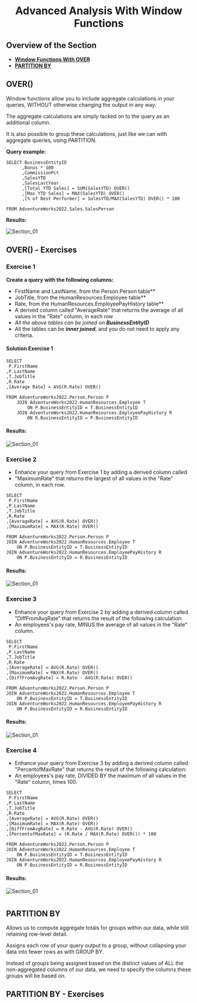 <h1 align="center">Advanced Analysis With Window Functions</h1>

## Overview of the Section
* **[Window Functions With OVER](#Window-Functions-With-OVER)**
* **[PARTITION BY](#PARTITION-BY)**

## OVER()
Window functions allow you to include aggregate calculations in your queries, WITHOUT otherwise changing the output in any way.

The aggregate calculations are simply tacked on to the query as an additional column.

It is also possible to group these calculations, just like we can with aggregate queries, using PARTITION.

**Query example:**
```
SELECT BusinessEntityID
      ,Bonus * 100
      ,CommissionPct
      ,SalesYTD
      ,SalesLastYear
      ,[Total YTD Sales] = SUM(SalesYTD) OVER()
      ,[Max YTD Sales] = MAX(SalesYTD) OVER()
      ,[% of Best Performer] = SalesYTD/MAX(SalesYTD) OVER() * 100

FROM AdventureWorks2022.Sales.SalesPerson
```
**Results:**

![Section_01](https://github.com/tsokac2/-_-_Advanced_SQL_CheatSheet/blob/main/img/Section_01.JPG)

## OVER() - Exercises

### Exercise 1

**Create a query with the following columns:**

* FirstName and LastName, from the Person.Person table**
* JobTitle, from the HumanResources.Employee table**
* Rate, from the HumanResources.EmployeePayHistory table**
* A derived column called "AverageRate" that returns the average of all values in the "Rate" column, in each row
* *All the above tables can be joined on **BusinessEntityID***
* All the tables can be ***inner joined***, and you do not need to apply any criteria.

#### Solution Exercise 1
```
SELECT 
 P.FirstName
,P.LastName
,T.JobTitle
,R.Rate
,[Average Rate] = AVG(R.Rate) OVER()

FROM AdventureWorks2022.Person.Person P
	JOIN AdventureWorks2022.HumanResources.Employee T
	    ON P.BusinessEntityID = T.BusinessEntityID
	JOIN AdventureWorks2022.HumanResources.EmployeePayHistory R
	    ON R.BusinessEntityID = P.BusinessEntityID
```
#### Results:

![Section_01](https://github.com/tsokac2/-_-_Advanced_SQL_CheatSheet/blob/main/img/Section_01_E_01.JPG)

### Exercise 2
* Enhance your query from Exercise 1 by adding a derived column called
* "MaximumRate" that returns the largest of all values in the "Rate" column, in each row.

```
SELECT
 P.FirstName
,P.LastName
,T.JobTitle
,R.Rate
,[AverageRate] = AVG(R.Rate) OVER()
,[MaximumRate] = MAX(R.Rate) OVER()

FROM AdventureWorks2022.Person.Person P
JOIN AdventureWorks2022.HumanResources.Employee T
	ON P.BusinessEntityID = T.BusinessEntityID
JOIN AdventureWorks2022.HumanResources.EmployeePayHistory R
	ON P.BusinessEntityID = R.BusinessEntityID
```

#### Results:

![Section_01](https://github.com/tsokac2/-_-_Advanced_SQL_CheatSheet/blob/main/img/Section_01_E_02.JPG)

### Exercise 3
* Enhance your query from Exercise 2 by adding a derived column called "DiffFromAvgRate" that returns the result of the following calculation:
* An employees's pay rate, MINUS the average of all values in the "Rate" column.

```
SELECT
 P.FirstName
,P.LastName
,T.JobTitle
,R.Rate
,[AverageRate] = AVG(R.Rate) OVER()
,[MaximumRate] = MAX(R.Rate) OVER()
,[DiffFromAvgRate] = R.Rate - AVG(R.Rate) OVER()

FROM AdventureWorks2022.Person.Person P
JOIN AdventureWorks2022.HumanResources.Employee T
	ON P.BusinessEntityID = T.BusinessEntityID
JOIN AdventureWorks2022.HumanResources.EmployeePayHistory R
	ON P.BusinessEntityID = R.BusinessEntityID
```
#### Results:

![Section_01](https://github.com/tsokac2/-_-_Advanced_SQL_CheatSheet/blob/main/img/Section_01_E_03.JPG)

### Exercise 4
* Enhance your query from Exercise 3 by adding a derived column called "PercentofMaxRate" that returns the result of the following calculation:
* An employees's pay rate, DIVIDED BY the maximum of all values in the "Rate" column, times 100.

```
SELECT
 P.FirstName
,P.LastName
,T.JobTitle
,R.Rate
,[AverageRate] = AVG(R.Rate) OVER()
,[MaximumRate] = MAX(R.Rate) OVER()
,[DiffFromAvgRate] = R.Rate - AVG(R.Rate) OVER()
,[PercentofMaxRate] = (R.Rate / MAX(R.Rate) OVER()) * 100

FROM AdventureWorks2022.Person.Person P
JOIN AdventureWorks2022.HumanResources.Employee T
	ON P.BusinessEntityID = T.BusinessEntityID
JOIN AdventureWorks2022.HumanResources.EmployeePayHistory R
	ON P.BusinessEntityID = R.BusinessEntityID
```
#### Results:

![Section_01](https://github.com/tsokac2/-_-_Advanced_SQL_CheatSheet/blob/main/img/Section_01_E_04.JPG)
#

## PARTITION BY

Allows us to compute aggregate totals for groups within our data, while still retaining row-level detail.

Assigns each row of your query output to a group, without collapsing your data into fewer rows as with GROUP BY.

Instead of groups being assigned based on the distinct values of ALL the non-aggregated columns of our data, we need to specify the columns these groups will be based on. 

## PARTITION BY - Exercises
#